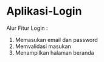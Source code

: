 # Aplikasi-Login

Alur Fitur Login :  
1. Memasukan email dan password
2. Memvalidasi masukan
3. Menampilkan halaman beranda
